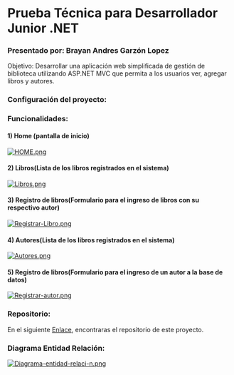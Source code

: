# Prueba Técnica para Desarrollador Junior .NET
### Presentado por: Brayan Andres Garzón Lopez
Objetivo:
Desarrollar una aplicación web simplificada de gestión de biblioteca utilizando ASP.NET MVC que permita a los usuarios ver, agregar libros y autores.
### Configuración del proyecto:

### Funcionalidades:
#### 1) Home (pantalla de inicio)
[![HOME.png](https://i.postimg.cc/x1cQsJMB/HOME.png)](https://postimg.cc/18hbXzWK)
#### 2) Libros(Lista de los libros registrados en el sistema)
[![Libros.png](https://i.postimg.cc/13nx0xZQ/Libros.png)](https://postimg.cc/CRg6YQ1P)
#### 3) Registro de libros(Formulario para el ingreso de libros con su respectivo autor)
[![Registrar-Libro.png](https://i.postimg.cc/d3tpLp9g/Registrar-Libro.png)](https://postimg.cc/ftpBPHpv)
#### 4) Autores(Lista de los libros registrados en el sistema)
[![Autores.png](https://i.postimg.cc/tCcw4rnm/Autores.png)](https://postimg.cc/crQXDBmQ)
#### 5) Registro de libros(Formulario para el ingreso de un autor a la base de datos)
[![Registrar-autor.png](https://i.postimg.cc/zDtPxd7X/Registrar-autor.png)](https://postimg.cc/5jz30SDZ)
### Repositorio:
En el siguiente [Enlace](https://github.com/THEBR4Y4N/PRUEBA_AZSmart "Enlace"), encontraras el repositorio de este proyecto. 
### Diagrama Entidad Relación:
[![Diagrama-entidad-relaci-n.png](https://i.postimg.cc/tCFWsJsQ/Diagrama-entidad-relaci-n.png)](https://postimg.cc/mt2tqb38)
